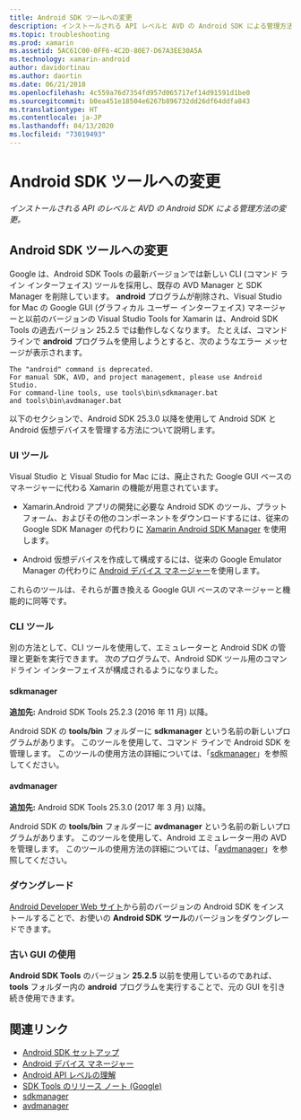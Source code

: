 ```yaml
---
title: Android SDK ツールへの変更
description: インストールされる API レベルと AVD の Android SDK による管理方法の変更。
ms.topic: troubleshooting
ms.prod: xamarin
ms.assetid: 5AC61C00-0FF6-4C2D-80E7-D67A3EE30A5A
ms.technology: xamarin-android
author: davidortinau
ms.author: daortin
ms.date: 06/21/2018
ms.openlocfilehash: 4c559a76d7354fd957d065717ef14d91591d1be0
ms.sourcegitcommit: b0ea451e18504e6267b896732dd26df64ddfa843
ms.translationtype: HT
ms.contentlocale: ja-JP
ms.lasthandoff: 04/13/2020
ms.locfileid: "73019493"
---
```

# <a name="changes-to-the-android-sdk-tooling"></a>Android SDK ツールへの変更

_インストールされる API のレベルと AVD の Android SDK による管理方法の変更。_

## <a name="changes-to-android-sdk-tooling"></a>Android SDK ツールへの変更

Google は、Android SDK Tools の最新バージョンでは新しい CLI (コマンド ライン インターフェイス) ツールを採用し、既存の AVD Manager と SDK Manager を削除しています。 **android** プログラムが削除され、Visual Studio for Mac の Google GUI (グラフィカル ユーザー インターフェイス) マネージャーと以前のバージョンの Visual Studio Tools for Xamarin は、Android SDK Tools の過去バージョン 25.2.5 では動作しなくなります。 たとえば、コマンド ラインで **android** プログラムを使用しようとすると、次のようなエラー メッセージが表示されます。

```shell
The "android" command is deprecated.
For manual SDK, AVD, and project management, please use Android Studio.
For command-line tools, use tools\bin\sdkmanager.bat
and tools\bin\avdmanager.bat
```

以下のセクションで、Android SDK 25.3.0 以降を使用して Android SDK と Android 仮想デバイスを管理する方法について説明します。

### <a name="ui-tools"></a>UI ツール

Visual Studio と Visual Studio for Mac には、廃止された Google GUI ベースのマネージャーに代わる Xamarin の機能が用意されています。

- Xamarin.Android アプリの開発に必要な Android SDK のツール、プラットフォーム、およびその他のコンポーネントをダウンロードするには、従来の Google SDK Manager の代わりに [Xamarin Android SDK Manager](~/android/get-started/installation/android-sdk.md) を使用します。

- Android 仮想デバイスを作成して構成するには、従来の Google Emulator Manager の代わりに [Android デバイス マネージャー](~/android/get-started/installation/android-emulator/device-manager.md)を使用します。

これらのツールは、それらが置き換える Google GUI ベースのマネージャーと機能的に同等です。

### <a name="cli-tools"></a>CLI ツール

別の方法として、CLI ツールを使用して、エミュレーターと Android SDK の管理と更新を実行できます。 次のプログラムで、Android SDK ツール用のコマンドライン インターフェイスが構成されるようになりました。

#### <a name="sdkmanager"></a>sdkmanager

**追加先:** Android SDK Tools 25.2.3 (2016 年 11 月) 以降。

Android SDK の **tools/bin** フォルダーに **sdkmanager** という名前の新しいプログラムがあります。 このツールを使用して、コマンド ラインで Android SDK を管理します。 このツールの使用方法の詳細については、「[sdkmanager](https://developer.android.com/studio/command-line/sdkmanager.html)」を参照してください。

#### <a name="avdmanager"></a>avdmanager

**追加先:** Android SDK Tools 25.3.0 (2017 年 3 月) 以降。

Android SDK の **tools/bin** フォルダーに **avdmanager** という名前の新しいプログラムがあります。 このツールを使用して、Android エミュレーター用の AVD を管理します。 このツールの使用方法の詳細については、「[avdmanager](https://developer.android.com/studio/command-line/avdmanager.html)」を参照してください。

### <a name="downgrading"></a>ダウングレード

[Android Developer Web サイト](https://developer.android.com/studio/index.html)から前のバージョンの Android SDK をインストールすることで、お使いの **Android SDK ツール**のバージョンをダウングレードできます。

### <a name="using-the-old-gui"></a>古い GUI の使用

**Android SDK Tools** のバージョン **25.2.5** 以前を使用しているのであれば、**tools** フォルダー内の **android** プログラムを実行することで、元の GUI を引き続き使用できます。

## <a name="related-links"></a>関連リンク

- [Android SDK セットアップ](~/android/get-started/installation/android-sdk.md)
- [Android デバイス マネージャー](~/android/get-started/installation/android-emulator/device-manager.md)
- [Android API レベルの理解](~/android/app-fundamentals/android-api-levels.md)
- [SDK Tools のリリース ノート (Google)](https://developer.android.com/studio/releases/sdk-tools.html)
- [sdkmanager](https://developer.android.com/studio/command-line/sdkmanager.html)
- [avdmanager](https://developer.android.com/studio/command-line/avdmanager.html)
